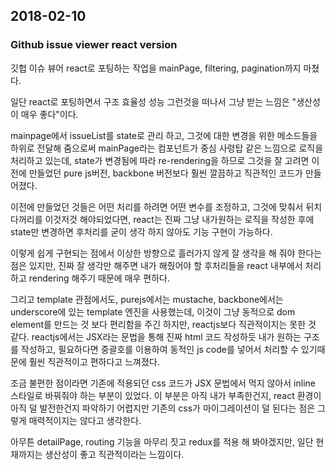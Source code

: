 ## 2018-02-10

### Github issue viewer react version
깃헙 이슈 뷰어 react로 포팅하는 작업을 mainPage, filtering, pagination까지 마쳤다.

일단 react로 포팅하면서 구조 효율성 성능 그런것을 떠나서 그냥 받는 느낌은 "생산성이 매우 좋다"이다.

mainpage에서 issueList를 state로 관리 하고, 그것에 대한 변경을 위한 메소드들을 하위로 전달해 줌으로써 mainPage라는 컴포넌트가 중심 사령탑 같은 느낌으로 로직을 처리하고 있는데, state가 변경됨에 따라 re-rendering을 하므로 그것을 잘 고려면 이전에 만들었던 pure js버전, backbone 버전보다 훨씬 깔끔하고 직관적인 코드가 만들어졌다.

이전에 만들었던 것들은 어떤 처리를 하려면 어떤 변수를 조정하고, 그것에 맞춰서 뒤치다꺼리를 이것저것 해야되었다면, react는 진짜 그냥 내가원하는 로직을 작성한 후에 state만 변경하면 후처리를 굳이 생각 하지 않아도 기능 구현이 가능하다.

이렇게 쉽게 구현되는 점에서 이상한 방향으로 흘러가지 않게 잘 생각을 해 줘야 한다는 점은 있지만, 진짜 잘 생각만 해주면 내가 해줬어야 할 후처리들을 react 내부에서 처리하고 rendering 해주기 때문에 매우 편하다.

그리고 template 관점에서도, purejs에서는 mustache, backbone에서는 underscore에 있는 template 엔진을 사용했는데, 이것이 그냥 동적으로 dom element를 만드는 것 보다 편리함을 주긴 하지만, reactjs보다 직관적이지는 못한 것 같다. reactjs에서는 JSX라는 문법을 통해 진짜 html 코드 작성하듯 내가 원하는 구조를 작성하고, 필요하다면 중괄호를 이용하여 동적인 js code를 넣어서 처리할 수 있기때문에 훨씬 직관적이고 편하다고 느껴졌다.

조금 불편한 점이라면 기존에 적용되던 css 코드가 JSX 문법에서 먹지 않아서 inline 스타일로 바꿔줘야 하는 부분이 있었다. 이 부분은 아직 내가 부족한건지, react 환경이 아직 덜 발전한건지 파악하기 어렵지만 기존의 css가 마이그레이션이 덜 된다는 점은 그렇게 매력적이지는 않다고 생각한다.

아무튼 detailPage, routing 기능을 마무리 짓고 redux를 적용 해 봐야겠지만, 일단 현재까지는 생산성이 좋고 직관적이라는 느낌이다.